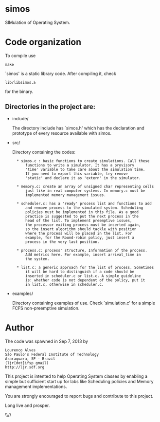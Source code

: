 simos
=====

SIMulation of Operating System.


Code organization
=================

To compile use

	make

`simos' is a static library code. After compiling it, check

	lib/libsimos.a

for the binary.

Directories in the project are:
-------------------------------


- include/

	The directory include has `simos.h' which has the declaration and 
	prototype of every resource available with simos.

- src/

	Directory containing the codes:
	
		* simos.c : basic functions to create simulations. Call these 
			functions to write a simulator. It has a provisory
			'time' variable to take care about the simulation time.
			If you need to export this variable, try remove
			'static' and declare it as 'extern' in the simulator.

		* memory.c: create an array of unsigned char representing cells
			just like in real computer systems. In memory.c must be 
			implemented memory management issues.

		* scheduler.c: has a 'ready' process list and functions to add 
			and remove process to the simulated system. Scheduling 
			policies must be implemented in this file. As a good 
			practice is suggested to put the next process in the 
			head of the list. To implement preemptive issues, 
			the processor exiting process must be inserted again,
			so the insert algorithm should tackle with position 
			where the process will be placed in the list. For
			example, for the Round-robin policy, just insert a
			process in the very last position.

		* process.c: process' structure. Information of the process. 
			Add metrics here. For example, insert arrival_time in
			the system.

		* list.c: a generic approach for the list of process. Sometimes
			it will be hard to distinguish if a code should be 
			inserted in scheduler.c or list.c. A simple guideline 
			is: whether code is not dependent of the policy, put it
			in list.c, otherwise in scheduler.c. 

- examples/

	Directory containing examples of use. Check `simulation.c' for a simple
	FCFS non-preemptive simulation.



Author
=====

The code was spawned in Sep 7, 2013 by 

	Lourenco Alves 
	São Paulo's Federal Institute of Technology
	Araraquara, SP - Brazil
	(ljr[dot]ifsp gmail)
	http://ljr.sdf.org

This project is intented to help Operating System classes by enabling a
simple but sufficient start up for labs like Scheduling policies and 
Memory management implementations.

You are strongly encouraged to report bugs and contribute to 
this project.


Long live and prosper.

\\\\//


